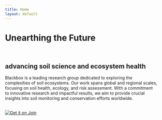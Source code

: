 ```yaml
---
title: Home
layout: default
---
```


<div class="center-content">
    <strong><h1>Unearthing the Future</h1><br><h2>advancing soil science and ecosystem health</h2></strong>
    <p>Blackbox is a leading research group dedicated to exploring the complexities of soil ecosystems. Our work spans global and regional scales, focusing on soil health, ecology, and risk assessment. With a commitment to innovative research and impactful results, we aim to provide crucial insights into soil monitoring and conservation efforts worldwide.</p>
    <br>
    <a href="/blackbox.github.io/people">
        <img src="/blackbox.github.io/join_button.svg" alt="Get it on Join">
    </a>
</div>
<br>